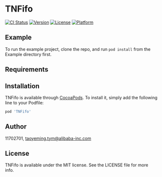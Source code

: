 # TNFifo

[![CI Status](https://img.shields.io/travis/11702701/TNFifo.svg?style=flat)](https://travis-ci.org/11702701/TNFifo)
[![Version](https://img.shields.io/cocoapods/v/TNFifo.svg?style=flat)](https://cocoapods.org/pods/TNFifo)
[![License](https://img.shields.io/cocoapods/l/TNFifo.svg?style=flat)](https://cocoapods.org/pods/TNFifo)
[![Platform](https://img.shields.io/cocoapods/p/TNFifo.svg?style=flat)](https://cocoapods.org/pods/TNFifo)

## Example

To run the example project, clone the repo, and run `pod install` from the Example directory first.

## Requirements

## Installation

TNFifo is available through [CocoaPods](https://cocoapods.org). To install
it, simply add the following line to your Podfile:

```ruby
pod 'TNFifo'
```

## Author

11702701, taoyeming.tym@alibaba-inc.com

## License

TNFifo is available under the MIT license. See the LICENSE file for more info.
